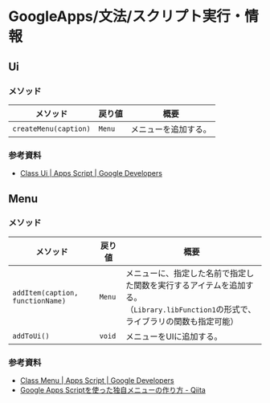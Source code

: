 # GoogleApps/文法/スクリプト実行・情報

## Ui

### メソッド

| メソッド              | 戻り値 | 概要                 |
| --------------------- | ------ | -------------------- |
| `createMenu(caption)` | `Menu` | メニューを追加する。 |

### 参考資料

- [Class Ui  |  Apps Script  |  Google Developers](https://developers.google.com/apps-script/reference/base/ui)

## Menu

### メソッド

| メソッド                         | 戻り値 | 概要                                                         |
| -------------------------------- | ------ | ------------------------------------------------------------ |
| `addItem(caption, functionName)` | `Menu` | メニューに、指定した名前で指定した関数を実行するアイテムを追加する。<br />（`Library.libFunction1`の形式で、ライブラリの関数も指定可能） |
| `addToUi()`                      | `void` | メニューをUIに追加する。                                     |

### 参考資料

- [Class Menu  |  Apps Script  |  Google Developers](https://developers.google.com/apps-script/reference/base/menu)
- [Google Apps Scriptを使った独自メニューの作り方 - Qiita](https://qiita.com/howdy39/items/46ca1f2fd9d27eaba0c3)
